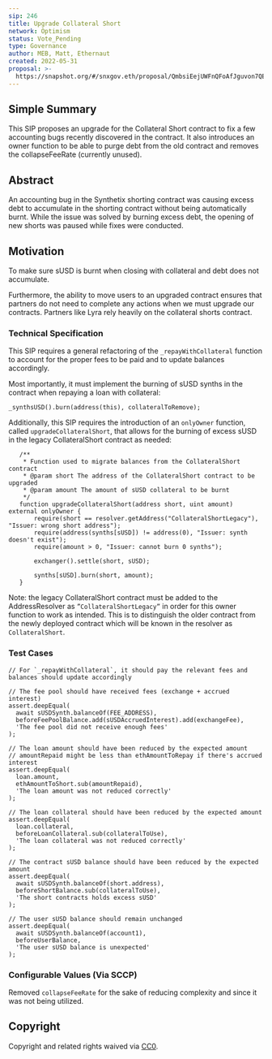 ```yaml
---
sip: 246
title: Upgrade Collateral Short
network: Optimism
status: Vote_Pending
type: Governance
author: MEB, Matt, Ethernaut
created: 2022-05-31
proposal: >-
  https://snapshot.org/#/snxgov.eth/proposal/QmbsiEejUWFnQFoAfJguvon7QE7ZxwcbQezS46gFXMTueP
---
```


## Simple Summary

<!--"If you can't explain it simply, you don't understand it well enough." Simply describe the outcome the proposed changes intends to achieve. This should be non-technical and accessible to a casual community member.-->

This SIP proposes an upgrade for the Collateral Short contract to fix a few accounting bugs recently discovered in the contract. It also introduces an owner function to be able to purge debt from the old contract and removes the collapseFeeRate (currently unused).

## Abstract

<!--A short (~200 word) description of the proposed change, the abstract should clearly describe the proposed change. This is what *will* be done if the SIP is implemented, not *why* it should be done or *how* it will be done. If the SIP proposes deploying a new contract, write, "We propose to deploy a new contract that will do x".-->

An accounting bug in the Synthetix shorting contract was causing excess debt to accumulate in the shorting contract without being automatically burnt. While the issue was solved by burning excess debt, the opening of new shorts was paused while fixes were conducted.

## Motivation

<!--This is where you explain the reasoning behind how you propose to solve the problem. Why did you propose to implement the change in this way, what were the considerations and trade-offs? The rationale fleshes out what motivated the design and why particular design decisions were made. It should describe alternate designs that were considered and related work. The rationale may also provide evidence of consensus within the community, and should discuss important objections or concerns raised during discussion.-->

To make sure sUSD is burnt when closing with collateral and debt does not accumulate. 

Furthermore, the ability to move users to an upgraded contract ensures that partners do not need to complete any actions when we must upgrade our contracts. Partners like Lyra rely heavily on the collateral shorts contract.

### Technical Specification

This SIP requires a general refactoring of the `_repayWithCollateral` function to account for the proper fees to be paid and to update balances accordingly. 

Most importantly, it must implement the burning of sUSD synths in the contract when repaying a loan with collateral:

```
_synthsUSD().burn(address(this), collateralToRemove);
```

Additionally, this SIP requires the introduction of an `onlyOwner` function, called `upgradeCollateralShort`, that allows for the burning of excess sUSD in the legacy CollateralShort contract as needed:

```
   /**
    * Function used to migrate balances from the CollateralShort contract
    * @param short The address of the CollateralShort contract to be upgraded
    * @param amount The amount of sUSD collateral to be burnt
    */
   function upgradeCollateralShort(address short, uint amount) external onlyOwner {
       require(short == resolver.getAddress("CollateralShortLegacy"), "Issuer: wrong short address");
       require(address(synths[sUSD]) != address(0), "Issuer: synth doesn't exist");
       require(amount > 0, "Issuer: cannot burn 0 synths");
 
       exchanger().settle(short, sUSD);
 
       synths[sUSD].burn(short, amount);
   }
```

Note: the legacy CollateralShort contract must be added to the AddressResolver as `”CollateralShortLegacy”` in order for this owner function to work as intended. This is to distinguish the older contract from the newly deployed contract which will be known in the resolver as `CollateralShort`.

### Test Cases

 ```
// For `_repayWithCollateral`, it should pay the relevant fees and balances should update accordingly
 
// The fee pool should have received fees (exchange + accrued interest)
assert.deepEqual(
   await sUSDSynth.balanceOf(FEE_ADDRESS),
   beforeFeePoolBalance.add(sUSDAccruedInterest).add(exchangeFee),
   'The fee pool did not receive enough fees'
);
 
// The loan amount should have been reduced by the expected amount
// amountRepaid might be less than ethAmountToRepay if there's accrued interest
assert.deepEqual(
   loan.amount,
   ethAmountToShort.sub(amountRepaid),
   'The loan amount was not reduced correctly'
);
 
// The loan collateral should have been reduced by the expected amount
assert.deepEqual(
   loan.collateral,
   beforeLoanCollateral.sub(collateralToUse),
   'The loan collateral was not reduced correctly'
);
 
// The contract sUSD balance should have been reduced by the expected amount
assert.deepEqual(
   await sUSDSynth.balanceOf(short.address),
   beforeShortBalance.sub(collateralToUse),
   'The short contracts holds excess sUSD'
);
 
// The user sUSD balance should remain unchanged
assert.deepEqual(
   await sUSDSynth.balanceOf(account1),
   beforeUserBalance,
   'The user sUSD balance is unexpected'
);
```

### Configurable Values (Via SCCP)

Removed `collapseFeeRate` for the sake of reducing complexity and since it was not being utilized.

## Copyright

Copyright and related rights waived via [CC0](https://creativecommons.org/publicdomain/zero/1.0/).
